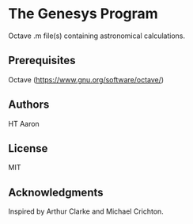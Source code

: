 # The Genesys Program
Octave .m file(s) containing astronomical calculations.

## Prerequisites
Octave (https://www.gnu.org/software/octave/)

## Authors
HT Aaron

## License
MIT

## Acknowledgments
Inspired by Arthur Clarke and Michael Crichton.
